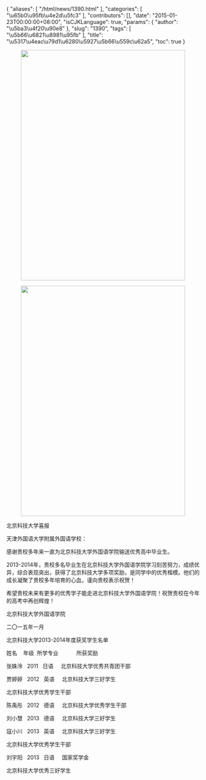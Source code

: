 {
    "aliases": [
        "/html/news/1390.html"
    ],
    "categories": [
        "\u65b0\u95fb\u4e2d\u5fc3"
    ],
    "contributors": [],
    "date": "2015-01-23T00:00:00+08:00",
    "isCJKLanguage": true,
    "params": {
        "author": "\u5ba3\u4f20\u90e8"
    },
    "slug": "1390",
    "tags": [
        "\u5b66\u6821\u8981\u95fb"
    ],
    "title": "\u5317\u4eac\u79d1\u6280\u5927\u5b66\u559c\u62a5",
    "toc": true
}


<img
    src="https://cdn.tfls.online/mirror/full/6e66b2696ab2979db15d4e3a4aaa6694c23bf7ee.jpg"
    style="display:block;margin-left:auto;margin-right:auto;"
    decoding="async"
    fetchpriority="auto"
    loading="lazy"
    height="600"
    width="428"
/>





<img
    src="https://cdn.tfls.online/mirror/full/7413c0ee99dd02ffb461cb3a9fb5d83113d8fdeb.jpg"
    style="display:block;margin-left:auto;margin-right:auto;"
    decoding="async"
    fetchpriority="auto"
    loading="lazy"
    height="600"
    width="428"
/>




  





北京科技大学喜报









天津外国语大学附属外国语学校：




感谢贵校多年来一直为北京科技大学外国语学院输送优秀高中毕业生。




2013-2014年，贵校多名毕业生在北京科技大学外国语学院学习刻苦努力，成绩优异，综合表现突出，获得了北京科技大学多项奖励，是同学中的优秀楷模。他们的成长凝聚了贵校多年培育的心血，谨向贵校表示祝贺！




希望贵校未来有更多的优秀学子能走进北京科技大学外国语学院！祝贺贵校在今年的高考中再创辉煌！



















北京科技大学外国语学院




二〇一五年一月




  





  





北京科技大学2013-2014年度获奖学生名单









姓名    年级  所学专业            所获奖励




张姝泠   2011   日语     北京科技大学优秀共青团干部




贾婷婷   2012   英语     北京科技大学三好学生




北京科技大学优秀学生干部




陈禹彤   2012   德语     北京科技大学优秀学生干部




刘小慧   2013   德语     北京科技大学三好学生




寇小川   2013   英语     北京科技大学三好学生




北京科技大学优秀学生干部




刘宇阳   2013   日语     国家奖学金




北京科技大学优秀三好学生




  




